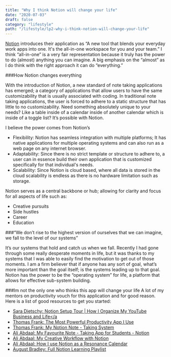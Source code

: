 ```yaml
---
title: "Why I think Notion will change your life"
date: "2020-07-03"
draft: false
category: "lifestyle"
path: "/lifestyle/lp2-why-i-think-notion-will-change-your-life"
---
```


[Notion](https://www.notion.so) introduces their application as “A new tool that blends your everyday work apps into one. It's the all-in-one workspace for you and your team.” I think “all-in-one” is a very fair representation because it truly has the power to do (almost) anything you can imagine. A big emphasis on the “almost” as I do think with the right approach it can do “everything.”

###How Notion changes everything

With the introduction of Notion, a new standard of note taking applications has emerged; a category of applications that allow users to have the same customizability that is usually associated with coding. In traditional note taking applications, the user is forced to adhere to a static structure that has little to no customizability. Need something absolutely unique to your needs? Like a table inside of a calendar inside of another calendar which is inside of a toggle list? It’s possible with Notion.

I believe the power comes from Notion’s

- Flexibility: Notion has seamless integration with multiple platforms; It has native applications for multiple operating systems and can also run as a web page on any internet browser.
- Adaptability: Since there is no strict template or structure to adhere to, a user can in essence build their own application that is customized specifically for that individual's needs.
- Scalability: Since Notion is cloud based, where all data is stored in the cloud scalability is endless as there is no hardware limitation such as storage.

Notion serves as a central backbone or hub; allowing for clarity and focus for all aspects of life such as:

- Creative pursuits
- Side hustles
- Career
- Education

###“We don’t rise to the highest version of ourselves that we can imagine, we fall to the level of our systems”

It’s our systems that hold and catch us when we fall. Recently I had gone through some really desperate moments in life, but it was thanks to my systems that I was able to easily find the motivation to get out of those moments. I am a firm believer that if anyone has any sort of goal, what’s more important than the goal itself; is the systems leading up to that goal. Notion has the power to be the “operating system” for life, a platform that allows for effective sub-system building.

###Im not the only one who thinks this app will change your life
A lot of my mentors on productivity vouch for this application and for good reason. Here is a list of good resources to get you started:

- <a target="_blank" href="https://youtu.be/ZdRIS0AsYVQ">Sara Dietschy: Notion Setup Tour | How I Organize My YouTube Business and Life</a
- <a target="_blank" href="https://www.youtube.com/watch?v=m9S5I3pWz94">Thomas Frank: The Most Powerful Productivity App I Use</a>
- <a target="_blank" href="https://www.youtube.com/watch?v=qj9HeT-IaEg">Thomas Frank: My Notion Note - Taking System</a>
- <a target="_blank" href="https://www.youtube.com/watch?v=ONG26-2mIHU">Ali Abdaal: My Favourite Note - Taking App for Students - Notion</a>
- <a target="_blank" href="https://www.youtube.com/watch?v=uJgv0XQOehs">Ali Abdaal: My Creative Workflow with Notion</a>
- <a target="_blank" href="https://www.youtube.com/watch?v=lKYBB-Uw1IM">Ali Abdaal: How I use Notion as a Resonance Calendar</a>
- <a target="_blanl" href="https://www.youtube.com/playlist?list=PLAl0gPKnL3V8s7dPXoo07mYnuErhWVk8b">August Bradley: Full Notion Learning Playlist</a>

